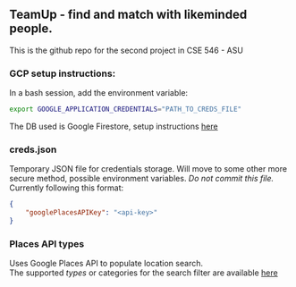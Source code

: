 ## TeamUp - find and match with likeminded people. 

This is the github repo for the second project in CSE 546 - ASU

### GCP setup instructions:
In a bash session, add the environment variable:
```sh
export GOOGLE_APPLICATION_CREDENTIALS="PATH_TO_CREDS_FILE"
```

The DB used is Google Firestore, setup instructions [here](https://cloud.google.com/firestore/docs/quickstart-servers)

### creds.json
Temporary JSON file for credentials storage. Will move to some other more secure method, possible environment variables. *Do not commit this file.*  
Currently following this format:
```json
{
    "googlePlacesAPIKey": "<api-key>"
}
```

### Places API types
Uses Google Places API to populate location search.  
The supported *types* or categories for the search filter are available [here](https://developers.google.com/places/supported_types)
